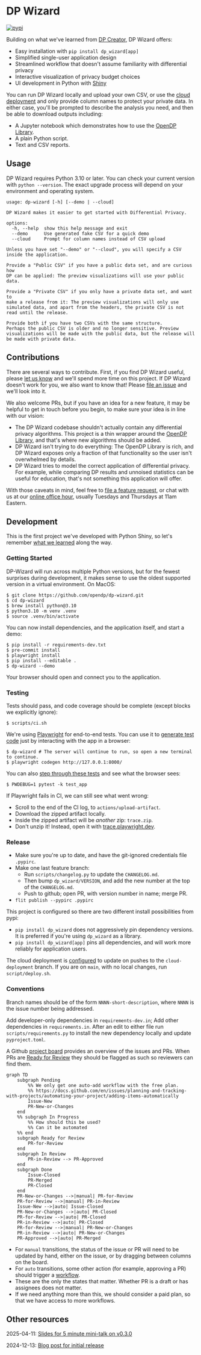 # DP Wizard

[![pypi](https://img.shields.io/pypi/v/dp_wizard)](https://pypi.org/project/dp_wizard/)

Building on what we've learned from [DP Creator](https://github.com/opendp/dpcreator), DP Wizard offers:

- Easy installation with `pip install dp_wizard[app]`
- Simplified single-user application design
- Streamlined workflow that doesn't assume familiarity with differential privacy
- Interactive visualization of privacy budget choices
- UI development in Python with [Shiny](https://shiny.posit.co/py/)

You can run DP Wizard locally and upload your own CSV,
or use the [cloud deployment](https://mccalluc-dp-wizard.share.connect.posit.cloud/) and only provide column names to protect your private data.
In either case, you'll be prompted to describe the analysis you need, and then be able to download outputs including:

- A Jupyter notebook which demonstrates how to use the [OpenDP Library](https://docs.opendp.org/).
- A plain Python script.
- Text and CSV reports.

## Usage

DP Wizard requires Python 3.10 or later.
You can check your current version with `python --version`.
The exact upgrade process will depend on your environment and operating system.

```
usage: dp-wizard [-h] [--demo | --cloud]

DP Wizard makes it easier to get started with Differential Privacy.

options:
  -h, --help  show this help message and exit
  --demo      Use generated fake CSV for a quick demo
  --cloud     Prompt for column names instead of CSV upload

Unless you have set "--demo" or "--cloud", you will specify a CSV
inside the application.

Provide a "Public CSV" if you have a public data set, and are curious how
DP can be applied: The preview visualizations will use your public data.

Provide a "Private CSV" if you only have a private data set, and want to
make a release from it: The preview visualizations will only use
simulated data, and apart from the headers, the private CSV is not
read until the release.

Provide both if you have two CSVs with the same structure.
Perhaps the public CSV is older and no longer sensitive. Preview
visualizations will be made with the public data, but the release will
be made with private data.
```


## Contributions

There are several ways to contribute. First, if you find DP Wizard useful, please [let us know](https://docs.google.com/forms/d/e/1FAIpQLScaGdKS-vj-RrM7SCV_lAwZmxQ2bOqFrAkyDp4djxTqkTkinA/viewform) and we'll spend more time on this project. If DP Wizard doesn't work for you, we also want to know that! Please [file an issue](https://github.com/opendp/dp-wizard/issues/new/choose) and we'll look into it.

We also welcome PRs, but if you have an idea for a new feature, it may be helpful to get in touch before you begin, to make sure your idea is in line with our vision:
- The DP Wizard codebase shouldn't actually contain any differential privacy algorithms. This project is a thin wrapper around the [OpenDP Library](https://github.com/opendp/opendp/), and that's where new algorithms should be added.
- DP Wizard isn't trying to do everything: The OpenDP Library is rich, and DP Wizard exposes only a fraction of that functionality so the user isn't overwhelmed by details.
- DP Wizard tries to model the correct application of differential privacy. For example, while comparing DP results and unnoised statistics can be useful for education, that's not something this application will offer.

With those caveats in mind, feel free to [file a feature request](https://github.com/opendp/dp-wizard/issues/new/choose), or chat with us at our [online office hour](https://harvard.zoom.us/j/98058847683), usually Tuesdays and Thursdays at 11am Eastern.

## Development

This is the first project we've developed with Python Shiny,
so let's remember [what we learned](WHAT-WE-LEARNED.md) along the way.

### Getting Started

DP-Wizard will run across multiple Python versions, but for the fewest surprises during development, it makes sense to use the oldest supported version in a virtual environment. On MacOS:
```shell
$ git clone https://github.com/opendp/dp-wizard.git
$ cd dp-wizard
$ brew install python@3.10
$ python3.10 -m venv .venv
$ source .venv/bin/activate
```

You can now install dependencies, and the application itself, and start a demo:
```shell
$ pip install -r requirements-dev.txt
$ pre-commit install
$ playwright install
$ pip install --editable .
$ dp-wizard --demo
```

Your browser should open and connect you to the application.

### Testing

Tests should pass, and code coverage should be complete (except blocks we explicitly ignore):
```shell
$ scripts/ci.sh
```

We're using [Playwright](https://playwright.dev/python/) for end-to-end tests. You can use it to [generate test code](https://playwright.dev/python/docs/codegen-intro) just by interacting with the app in a browser:
```shell
$ dp-wizard # The server will continue to run, so open a new terminal to continue.
$ playwright codegen http://127.0.0.1:8000/
```

You can also [step through these tests](https://playwright.dev/python/docs/running-tests#debugging-tests) and see what the browser sees:
```shell
$ PWDEBUG=1 pytest -k test_app
```

If Playwright fails in CI, we can still see what went wrong:
- Scroll to the end of the CI log, to `actions/upload-artifact`.
- Download the zipped artifact locally.
- Inside the zipped artifact will be _another_ zip: `trace.zip`.
- Don't unzip it! Instead, open it with [trace.playwright.dev](https://trace.playwright.dev/).

### Release

- Make sure you're up to date, and have the git-ignored credentials file `.pypirc`.
- Make one last feature branch:
  - Run `scripts/changelog.py` to update the `CHANGELOG.md`.
  - Then bump `dp_wizard/VERSION`, and add the new number at the top of the `CHANGELOG.md`.
  - Push to github; open PR, with version number in name; merge PR.
- `flit publish --pypirc .pypirc`

This project is configured so there are two different install possibilities from pypi:
- `pip install dp_wizard` does not aggressively pin dependency versions. It is preferred if you're using `dp_wizard` as a library.
- `pip install dp_wizard[app]` pins all dependencies, and will work more reliably for application users.

The cloud deployment is [configured](https://connect.posit.cloud/mccalluc/content/01966942-7eab-da99-0887-a7c483756aa8/edit) to update on pushes to the `cloud-deployment` branch.
If you are on `main`, with no local changes, run `script/deploy.sh`.

### Conventions

Branch names should be of the form `NNNN-short-description`, where `NNNN` is the issue number being addressed.

Add developer-only dependencies in `requirements-dev.in`; Add other dependencies in `requirements.in`. After an edit to either file run `scripts/requirements.py` to install the new dependency locally and update `pyproject.toml`.

A Github [project board](https://github.com/orgs/opendp/projects/10/views/2) provides an overview of the issues and PRs.
When PRs are [Ready for Review](https://github.com/orgs/opendp/projects/10/views/2?filterQuery=status%3A%22Ready+for+Review%22) they should be flagged as such so reviewers can find them.

```mermaid
graph TD
    subgraph Pending
        %% We only get one auto-add workflow with the free plan.
        %% https://docs.github.com/en/issues/planning-and-tracking-with-projects/automating-your-project/adding-items-automatically
        Issue-New
        PR-New-or-Changes
    end
    %% subgraph In Progress
        %% How should this be used?
        %% Can it be automated
    %% end
    subgraph Ready for Review
        PR-for-Review
    end
    subgraph In Review
        PR-in-Review --> PR-Approved
    end
    subgraph Done
        Issue-Closed
        PR-Merged
        PR-Closed
    end
    PR-New-or-Changes -->|manual| PR-for-Review
    PR-for-Review -->|manual| PR-in-Review
    Issue-New -->|auto| Issue-Closed
    PR-New-or-Changes -->|auto| PR-Closed
    PR-for-Review -->|auto| PR-Closed
    PR-in-Review -->|auto| PR-Closed
    PR-for-Review -->|manual| PR-New-or-Changes
    PR-in-Review -->|auto| PR-New-or-Changes
    PR-Approved -->|auto| PR-Merged
```
- For `manual` transitions, the status of the issue or PR will need to be updated by hand, either on the issue, or by dragging between columns on the board.
- For `auto` transitions, some other action (for example, approving a PR) should trigger a [workflow](https://github.com/orgs/opendp/projects/10/workflows).
- These are the only the states that matter. Whether PR is a draft or has assignees does not matter.
- If we need anything more than this, we should consider a paid plan, so that we have access to more workflows.

## Other resources

2025-04-11: [Slides for 5 minute mini-talk on v0.3.0](https://docs.google.com/presentation/d/1g1c5ksG9sN8A_qWW9nFmFFZ6dSCkUAmL6_cUahi3VPA/edit#slide=id.g34c5f4bdc6a_0_0)

2024-12-13: [Blog post for initial release](https://opendp.org/blog/dp-wizard-easy-way-get-started-differential-privacy-and-opendp)
